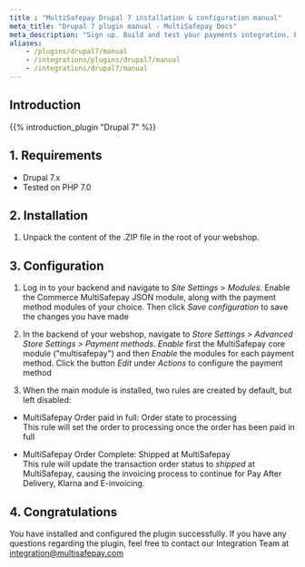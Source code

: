 ```yaml
---
title : "MultiSafepay Drupal 7 installation & configuration manual"
meta_title: "Drupal 7 plugin manual - MultiSafepay Docs"
meta_description: "Sign up. Build and test your payments integration. Explore our products and services. Use our API Reference, SDKs, and wrappers. Get support."
aliases: 
    - /plugins/drupal7/manual
    - /integrations/plugins/drupal7/manual
    - /integrations/drupal7/manual
---
```


## Introduction

{{% introduction_plugin "Drupal 7" %}}

## 1. Requirements
- Drupal 7.x
- Tested on PHP 7.0

## 2. Installation
 1. Unpack the content of the .ZIP file in the root of your webshop.

## 3. Configuration
1. Log in to your backend and navigate to _Site Settings_ > _Modules_. Enable the Commerce MultiSafepay JSON module, along with the payment method modules of your choice. Then click _Save configuration_ to save the changes you have made

2. In the backend of your webshop, navigate to _Store Settings > Advanced Store Settings > Payment methods_.
_Enable_ first the MultiSafepay core module ("multisafepay") and then _Enable_ the modules for each payment method.
Click the button _Edit_ under _Actions_ to configure the payment method

3. When the main module is installed, two rules are created by default, but left disabled:  
  * MultiSafepay Order paid in full: Order state to processing  
This rule will set the order to processing once the order has been paid in full  

  * MultiSafepay Order Complete: Shipped at MultiSafepay  
This rule will update the transaction order status to _shipped_ at MultiSafepay, causing the invoicing process to continue for Pay After Delivery, Klarna and E-invoicing.

## 4. Congratulations
You have installed and configured the plugin successfully. If you have any questions regarding the plugin, feel free to contact our Integration Team at <integration@multisafepay.com>
